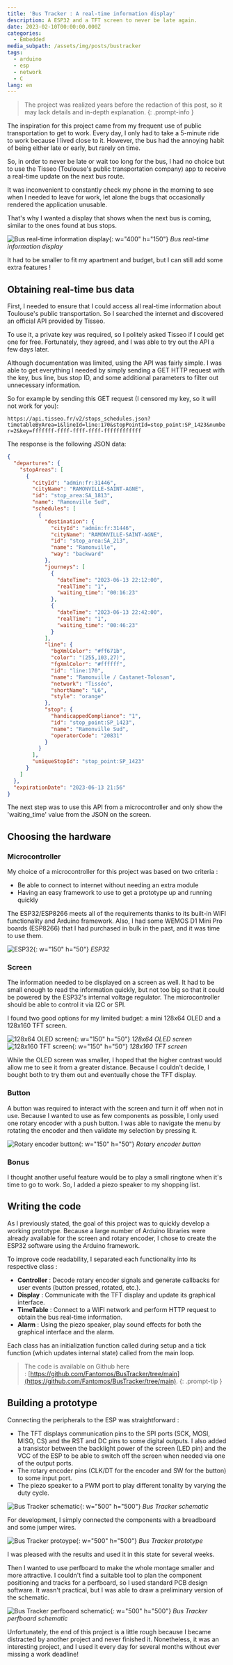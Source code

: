 ```yaml
---
title: 'Bus Tracker : A real-time information display'
description: A ESP32 and a TFT screen to never be late again.
date: 2023-02-10T00:00:00.000Z
categories:
  - Embedded
media_subpath: /assets/img/posts/bustracker
tags:
  - arduino
  - esp
  - network
  - C
lang: en
---
```


> The project was realized years before the redaction of this post, so it may lack details and in-depth explanation.
{: .prompt-info }

The inspiration for this project came from my frequent use of public transportation to get to work. Every day, I only had to take a 5-minute ride to work because I lived close to it. However, the bus had the annoying habit of being either late or early, but rarely on time.

So, in order to never be late or wait too long for the bus, I had no choice but to use the Tisseo (Toulouse's public transportation company) app to receive a real-time update on the next bus route.

It was inconvenient to constantly check my phone in the morning to see when I needed to leave for work, let alone the bugs that occasionally rendered the application unusable. 

That's why I wanted a display that shows when the next bus is coming, similar to the ones found at bus stops.

![Bus real-time information display](bustracker_example.jpg){: w="400" h="150"}
_Bus real-time information display_

It had to be smaller to fit my apartment and budget, but I can still add some extra features !

## Obtaining real-time bus data

First, I needed to ensure that I could access all real-time information about Toulouse's public transportation. So I searched the internet and discovered an official API provided by Tisseo. 

To use it, a private key was required, so I politely asked Tisseo if I could get one for free. Fortunately, they agreed, and I was able to try out the API a few days later.

Although documentation was limited, using the API was fairly simple. I was able to get everything I needed by simply sending a GET HTTP request with the key, bus line, bus stop ID, and some additional parameters to filter out unnecessary information.

So for example by sending this GET request (I censored my key, so it will not work for you): 

`https://api.tisseo.fr/v2/stops_schedules.json?timetableByArea=1&lineId=line:170&stopPointId=stop_point:SP_1423&number=2&key=fffffff-ffff-ffff-ffff-ffffffffffff`

The response is the following JSON data:

```json
{
  "departures": {
    "stopAreas": [
      {
        "cityId": "admin:fr:31446",
        "cityName": "RAMONVILLE-SAINT-AGNE",
        "id": "stop_area:SA_1813",
        "name": "Ramonville Sud",
        "schedules": [
          {
            "destination": {
              "cityId": "admin:fr:31446",
              "cityName": "RAMONVILLE-SAINT-AGNE",
              "id": "stop_area:SA_213",
              "name": "Ramonville",
              "way": "backward"
            },
            "journeys": [
              {
                "dateTime": "2023-06-13 22:12:00",
                "realTime": "1",
                "waiting_time": "00:16:23"
              },
              {
                "dateTime": "2023-06-13 22:42:00",
                "realTime": "1",
                "waiting_time": "00:46:23"
              }
            ],
            "line": {
              "bgXmlColor": "#ff671b",
              "color": "(255,103,27)",
              "fgXmlColor": "#ffffff",
              "id": "line:170",
              "name": "Ramonville / Castanet-Tolosan",
              "network": "Tisséo",
              "shortName": "L6",
              "style": "orange"
            },
            "stop": {
              "handicappedCompliance": "1",
              "id": "stop_point:SP_1423",
              "name": "Ramonville Sud",
              "operatorCode": "20831"
            }
          }
        ],
        "uniqueStopId": "stop_point:SP_1423"
      }
    ]
  },
  "expirationDate": "2023-06-13 21:56"
}
```

The next step was to use this API from a microcontroller and only show the 'waiting_time' value from the JSON on the screen.

## Choosing the hardware

### Microcontroller
My choice of a microcontroller for this project was based on two criteria :
- Be able to connect to internet without needing an extra module
- Having an easy framework to use to get a prototype up and running quickly

The ESP32/ESP8266 meets all of the requirements thanks to its built-in WIFI functionality and Arduino framework. 
Also, I had some WEMOS D1 Mini Pro boards (ESP8266) that I had purchased in bulk in the past, and it was time to use them.

![ESP32](bustracker_WEMOSD1.jpg){: w="150" h="50"}
_ESP32_

### Screen
The information needed to be displayed on a screen as well. It had to be small enough to read the information quickly, but not too big so that it could be powered by the ESP32's internal voltage regulator. The microcontroller should be able to control it via I2C or SPI.

I found two good options for my limited budget: a mini 128x64 OLED and a 128x160 TFT screen.

![128x64 OLED screen](bustracker_OLED.jpg){: w="150" h="50"}
_128x64 OLED screen_
![128x160 TFT screen](bustracker_TFT.jpg){: w="150" h="50"}
_128x160 TFT screen_

While the OLED screen was smaller, I hoped that the higher contrast would allow me to see it from a greater distance. 
Because I couldn't decide, I bought both to try them out and eventually chose the TFT display.

### Button
A button was required to interact with the screen and turn it off when not in use. Because I wanted to use as few components as possible, I only used one rotary encoder with a push button. I was able to navigate the menu by rotating the encoder and then validate my selection by pressing it.

![Rotary encoder button](bustracker_BUTTON.jpg){: w="150" h="50"}
_Rotary encoder button_

### Bonus
I thought another useful feature would be to play a small ringtone when it's time to go to work. So, I added a piezo speaker to my shopping list.

## Writing the code
As I previously stated, the goal of this project was to quickly develop a working prototype. Because a large number of Arduino libraries were already available for the screen and rotary encoder, I chose to create the ESP32 software using the Arduino framework.

To improve code readability, I separated each functionality into its respective class :
- **Controller** : Decode rotary encoder signals and generate callbacks for user events (button pressed, rotated, etc.).
- **Display** : Communicate with the TFT display and update its graphical interface.
- **TimeTable** : Connect to a WIFI network and perform HTTP request to obtain the bus real-time information.
- **Alarm** : Using the piezo speaker, play sound effects for both the graphical interface and the alarm.

Each class has an initialization function called during setup and a tick function (which updates internal state) called from the main loop.

> The code is available on Github here : [https://github.com/Fantomos/BusTracker/tree/main](https://github.com/Fantomos/BusTracker/tree/main).
{: .prompt-tip }

## Building a prototype
Connecting the peripherals to the ESP was straightforward :
- The TFT displays communication pins to the SPI ports (SCK, MOSI, MISO, CS) and the RST and DC pins to some digital outputs. I also added a transistor between the backlight power of the screen (LED pin) and the VCC of the ESP to be able to switch off the screen when needed via one of the output ports.
- The rotary encoder pins (CLK/DT for the encoder and SW for the button) to some input port.
- The piezo speaker to a PWM port to play different tonality by varying the duty cycle.

![Bus Tracker schematic](bustracker_schematic.png){: w="500" h="500"}
_Bus Tracker schematic_

For development, I simply connected the components with a breadboard and some jumper wires.

![Bus Tracker protoype](bustracker_photo.jpg){: w="500" h="500"}
_Bus Tracker prototype_

I was pleased with the results and used it in this state for several weeks. 

Then I wanted to use perfboard to make the whole montage smaller and more attractive. I couldn't find a suitable tool to plan the component positioning and tracks for a perfboard, so I used standard PCB design software. It wasn't practical, but I was able to draw a preliminary version of the schematic.

![Bus Tracker perfboard schematic](bustracker_pcb.png){: w="500" h="500"}
_Bus Tracker perfboard schematic_

Unfortunately, the end of this project is a little rough because I became distracted by another project and never finished it. 
Nonetheless, it was an interesting project, and I used it every day for several months without ever missing a work deadline!
